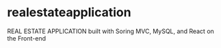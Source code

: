 # realestateapplication

REAL ESTATE APPLICATION built with Soring MVC, MySQL, and React on the Front-end
